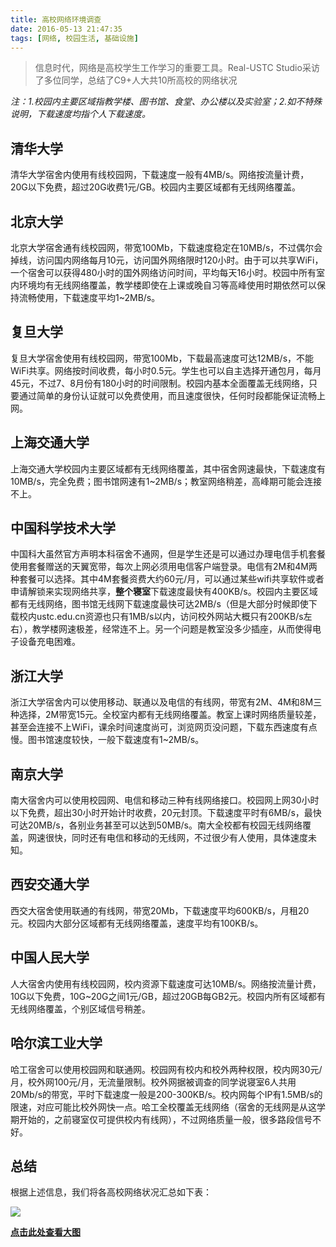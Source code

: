 ```yaml
---
title: 高校网络环境调查
date: 2016-05-13 21:47:35
tags: [网络, 校园生活, 基础设施]
---
```


> 信息时代，网络是高校学生工作学习的重要工具。Real-USTC Studio采访了多位同学，总结了C9+人大共10所高校的网络状况

*注：1.校园内主要区域指教学楼、图书馆、食堂、办公楼以及实验室；2.如不特殊说明，下载速度均指个人下载速度。*

## 清华大学

清华大学宿舍内使用有线校园网，下载速度一般有4MB/s。网络按流量计费，20G以下免费，超过20G收费1元/GB。校园内主要区域都有无线网络覆盖。

## 北京大学

北京大学宿舍通有线校园网，带宽100Mb，下载速度稳定在10MB/s，不过偶尔会掉线，访问国内网络每月10元，访问国外网络限时120小时。由于可以共享WiFi，一个宿舍可以获得480小时的国外网络访问时间，平均每天16小时。校园中所有室内环境均有无线网络覆盖，教学楼即使在上课或晚自习等高峰使用时期依然可以保持流畅使用，下载速度平均1~2MB/s。

## 复旦大学

复旦大学宿舍使用有线校园网，带宽100Mb，下载最高速度可达12MB/s，不能WiFi共享。网络按时间收费，每小时0.5元。学生也可以自主选择开通包月，每月45元，不过7、8月份有180小时的时间限制。校园内基本全面覆盖无线网络，只要通过简单的身份认证就可以免费使用，而且速度很快，任何时段都能保证流畅上网。

## 上海交通大学

上海交通大学校园内主要区域都有无线网络覆盖，其中宿舍网速最快，下载速度有10MB/s，完全免费；图书馆网速有1~2MB/s；教室网络稍差，高峰期可能会连接不上。

## 中国科学技术大学

中国科大虽然官方声明本科宿舍不通网，但是学生还是可以通过办理电信手机套餐使用套餐赠送的天翼宽带，每次上网必须用电信客户端登录。电信有2M和4M两种套餐可以选择。其中4M套餐资费大约60元/月，可以通过某些wifi共享软件或者申请解锁来实现网络共享，**整个寝室**下载速度最快有400KB/s。校园内主要区域都有无线网络，图书馆无线网下载速度最快可达2MB/s（但是大部分时候即使下载校内ustc.edu.cn资源也只有1MB/s以内，访问校外网站大概只有200KB/s左右），教学楼网速极差，经常连不上。另一个问题是教室没多少插座，从而使得电子设备充电困难。

## 浙江大学

浙江大学宿舍内可以使用移动、联通以及电信的有线网，带宽有2M、4M和8M三种选择，2M带宽15元。全校室内都有无线网络覆盖。教室上课时网络质量较差，甚至会连接不上WiFi，课余时间速度尚可，浏览网页没问题，下载东西速度有点慢。图书馆速度较快，一般下载速度有1~2MB/s。

## 南京大学

南大宿舍内可以使用校园网、电信和移动三种有线网络接口。校园网上网30小时以下免费，超出30小时开始计时收费，20元封顶。下载速度平时有6MB/s，最快可达20MB/s，各别业务甚至可以达到50MB/s。南大全校都有校园无线网络覆盖，网速很快，同时还有电信和移动的无线网，不过很少有人使用，具体速度未知。

## 西安交通大学

西交大宿舍使用联通的有线网，带宽20Mb，下载速度平均600KB/s，月租20元。校园内大部分区域都有无线网络覆盖，速度平均有100KB/s。

## 中国人民大学

人大宿舍内使用有线校园网，校内资源下载速度可达10MB/s。网络按流量计费，10G以下免费，10G~20G之间1元/GB，超过20GB每GB2元。校园内所有区域都有无线网络覆盖，个别区域信号稍差。

## 哈尔滨工业大学

哈工宿舍可以使用校园网和联通网。校园网有校内和校外两种权限，校内网30元/月，校外网100元/月，无流量限制。校外网据被调查的同学说寝室6人共用20Mb/s的带宽，平时下载速度一般是200-300KB/s。校内网每个IP有1.5MB/s的限速，对应可能比校外网快一点。哈工全校覆盖无线网络（宿舍的无线网是从这学期开始的，之前寝室仅可提供校内有线网），不过网络质量一般，很多路段信号不好。


## 总结

根据上述信息，我们将各高校网络状况汇总如下表：

![](/img/net-comp.jpg)

[**点击此处查看大图**](/img/net-comp.jpg)
